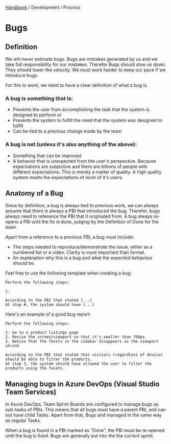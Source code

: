 [Handbook](../../README.md) / Development / Process

# Bugs

## Definition

We will never estimate bugs. Bugs are mistakes generated by us and we take full responsibility for our mistakes. Therefor Bugs should slow us down. They should lower the velocity. We must work harder to keep our pace if we introduce bugs.

For this to work, we need to have a clear definition of what a bug is.

### A bug is something that is:

- Prevents the user from accomplishing the task that the system is designed to perform or
- Prevents the system to fulfill the need that the system was designed to fulfill
- Can be tied to a previous change made by the team

### A bug is not (unless it's also anything of the above):

- Something that can be improved
- A behavior that is unexpected from the user's perspective. Because expectations are subjective and there are billions of people with different expectations. This is merely a matter of quality. A high quality system meets the expectations of most of it's users.

## Anatomy of a Bug

Since by definition, a bug is always tied to previous work, we can always assume that there is always a PBI that introduced the bug. Therefor, bugs always need to reference the PBI that it originated from. A bug always re-opens a PBI until the fix is done, judging by the Definition of Done for the team.

Apart from a reference to a previous PBI, a bug must include:

- The steps needed to reproduce/demonstrate the issue, either as a numbered list or a video. Clarity is more important than format.
- An explanation why this is a bug and what the expected behaviour should be

Feel free to use the following template when creating a bug:

```
Perform the following steps:

1.

According to the PBI that stated [...]
At step #, the system should have [...]
```

Here's an example of a good bug report:

```
Perform the following steps:

1. Go to a product listings page
2. Resize the screen/viewport so that it's smaller than 768px
3. Notice that the facets in the sidebar disappears as the viewport shrink

According to the PBI that stated that visitors (regardless of device) should be able to filter the products.
At step 3, the system should have allowed the user to filter the products using the facets.
```

## Managing bugs in Azure DevOps (Visual Studio Team Services)

In Azure DevOps, Team Sprint Boards are configured to manage bugs as sub-tasks of PBIs. This means that all bugs must have a parent PBI, and can not have child Tasks. Apart from that, Bugs and managed in the same way as regular Tasks.

When a bug is found in a PBI marked as "Done", the PBI must be re-opened until the bug is fixed. Bugs are generally put into the the current sprint.